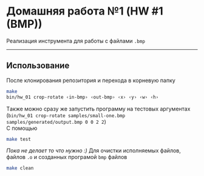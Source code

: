 # Домашняя работа №1 (HW #1 (BMP))

Реализация инструмента для работы с файлами `.bmp`

---
## Использование

После клонирования репозитория и перехода в корневую папку
```bash
make
bin/hw_01 crop-rotate ‹in-bmp› ‹out-bmp› ‹x› ‹y› ‹w› ‹h›
```
Tакже можно сразу же запустить программу на тестовых аргументах   
(`bin/hw_01 crop-rotate samples/small-one.bmp samples/generated/output.bmp 0 0 2 2`)  
С помощью 
```bash
make test
```
*Пока не делает то что нужно :)*
Для очистки исполняемых файлов, файлов `.o` и созданных програмой `bmp` файлов 
```bash
make clean
```

